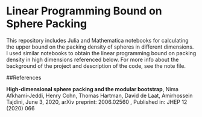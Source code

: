 # Linear Programming Bound on Sphere Packing 
This repository includes Julia and Mathematica notebooks for calculating the upper bound on the packing density of spheres in different dimensions. I used  similar notebooks to obtain the linear programming bound on packing density in high dimensions referenced below. For more info about the background of the project and description of the code, see the note file.

##References

**High-dimensional sphere packing and the modular bootstrap**, Nima Afkhami-Jeddi, Henry Cohn, Thomas Hartman, David de Laat, Amirhossein Tajdini,
June 3, 2020, arXiv preprint:  2006.02560 , Published in: JHEP 12 (2020) 066













